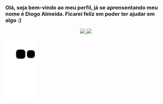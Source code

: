 ### Olá, seja bem-vindo ao meu perfil, já se aprensentando meu nome é Diogo Almeida. Ficarei feliz em poder ter ajudar em algo :)
<div align="center">
  <a href="https://github.com/diogoX451">
  <img height="180em" src="https://github-readme-stats.vercel.app/api?username=diogoX451&show_icons=true&theme=dracula&include_all_commits=true&count_private=true"/>
  <img height="180em" src="https://github-readme-stats.vercel.app/api/top-langs/?username=diogoX451&layout=compact&langs_count=7&theme=dracula"/>
</div>

  
  
  
  
  
  ![Snake animation](https://github.com/diogoX451/diogoX451/blob/output/github-contribution-grid-snake.svg)
